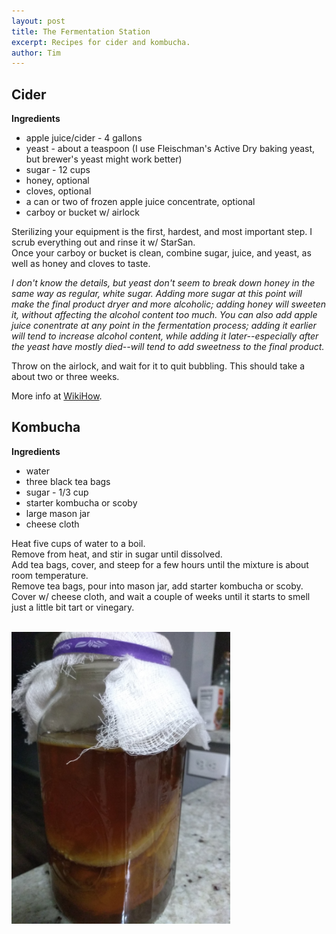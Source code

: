 ```yaml
---
layout: post
title: The Fermentation Station
excerpt: Recipes for cider and kombucha.
author: Tim
---
```


## Cider
**Ingredients**  
* apple juice/cider - 4 gallons  
* yeast - about a teaspoon (I use Fleischman's Active Dry baking yeast, but brewer's yeast might work better)  
* sugar - 12 cups  
* honey, optional  
* cloves, optional  
* a can or two of frozen apple juice concentrate, optional
* carboy or bucket w/ airlock

Sterilizing your equipment is the first, hardest, and most important step. I scrub everything out and rinse it w/ StarSan.  
Once your carboy or bucket is clean, combine sugar, juice, and yeast, as well as honey and cloves to taste.  

*I don't know the details, but yeast don't seem to break down honey in the same way as regular, white sugar. Adding more sugar at this point will make the final product dryer and more alcoholic; adding honey will sweeten it, without affecting the alcohol content too much. You can also add apple juice conentrate at any point in the fermentation process; adding it earlier will tend to increase alcohol content, while adding it later--especially after the yeast have mostly died--will tend to add sweetness to the final product.*  

Throw on the airlock, and wait for it to quit bubbling. This should take a about two or three weeks.  

More info at [WikiHow](https://www.wikihow.com/Make-Hard-Cider).  

## Kombucha
**Ingredients**  
* water  
* three black tea bags  
* sugar - 1/3 cup 
* starter kombucha or scoby  
* large mason jar  
* cheese cloth  

Heat five cups of water to a boil.  
Remove from heat, and stir in sugar until dissolved.  
Add tea bags, cover, and steep for a few hours until the mixture is about room temperature.  
Remove tea bags, pour into mason jar, add starter kombucha or scoby.  
Cover w/ cheese cloth, and wait a couple of weeks until it starts to smell just a little bit tart or vinegary.  

<br>
<img align="center" src="/images/kombucha.jpg" width="350" alt-text=""/>
<br>